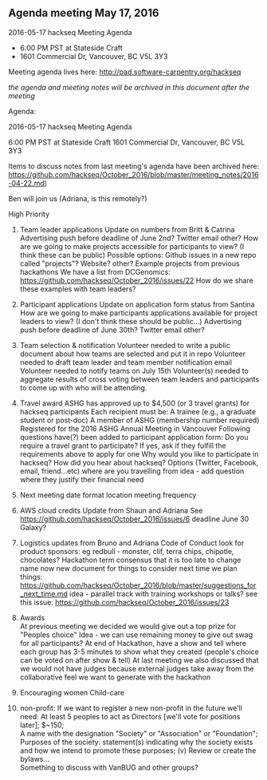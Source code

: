 ## Agenda meeting May 17, 2016

2016-05-17 hackseq Meeting Agenda
* 6:00 PM PST at Stateside Craft
* 1601 Commercial Dr, Vancouver, BC V5L 3Y3

Meeting agenda lives here: http://pad.software-carpentry.org/hackseq

*the agenda and meeting notes will be archived in this document after the meeting*


Agenda:

2016-05-17 hackseq Meeting Agenda

6:00 PM PST at Stateside Craft
1601 Commercial Dr, Vancouver, BC V5L 3Y3

Items to discuss
notes from last meeting's agenda have been archived here: https://github.com/hackseq/October_2016/blob/master/meeting_notes/2016-04-22.md)

Ben will join us (Adriana, is this remotely?)

High Priority

1. Team leader applications 
Update on numbers from Britt & Catrina
Advertising push before deadline of June 2nd?
Twitter
email
other?
How are we going to make projects accessible for participants to view? (I think these can be public)
      Possible options:
Github issues in a new repo called "projects"?
Website? 
other?
Example projects from previous hackathons
We have a list from DCGenomics: https://github.com/hackseq/October_2016/issues/22
How do we share these examples with team leaders?

2. Participant applications
Update on application form status from Santina
How are we going to make participants applications available for project leaders to view? (I don't think these should be public...)
Advertising push before deadline of June 30th?
Twitter
email
other?

3. Team selection & notification
Volunteer needed to write a public document about how teams are selected and put it in repo
Volunteer needed to draft team leader and team member notification email
Volunteer needed to notify teams on July 15th
Volunteer(s) needed to aggregate results of cross voting between team leaders and participants to come up with who will be attending.

4. Travel award
 ASHG has approved up to $4,500 (or 3 travel grants) for hackseq participants
Each recipient must be:
A trainee (e.g., a graduate student or post-doc)
A member of ASHG (membership number required)
Registered for the 2016 ASHG Annual Meeting in Vancouver
Following questions have(?) been added to participant application form:
Do you require a travel grant to participate? If yes, ask if they fulfill the requirements above to apply for one
Why would you like to participate in hackseq?
How did you hear about hackseq? Options (Twitter, Facebook, email, friend...etc)
where are you travelling from
idea - add question where they justify their financial need

5. Next meeting
date
format
location
meeting frequency

6. AWS cloud credits 
Update from Shaun and Adriana
See https://github.com/hackseq/October_2016/issues/6
deadline June 30 
Galaxy?

7.  Logistics
updates from Bruno and Adriana
Code of Conduct
look for product sponsors: eg redbull - monster, clif, terra chips, chipotle, chocolates?
Hackathon term
consensus that it is too late to change name now
new document for things to consider next time we plan things: https://github.com/hackseq/October_2016/blob/master/suggestions_for_next_time.md
idea - parallel track with training workshops or talks? see this issue: https://github.com/hackseq/October_2016/issues/23

8. Awards  
At previous meeting we decided we would give out a top prize for "Peoples choice"
Idea - we can use remaining money to give out swag for all participants?
At end of Hackathon, have a show and tell where each group has 3-5 minutes to show what they created (people's choice can be voted on after show & tell)
At last meeting we also discussed that we would not have judges because external judges take away from the collaborative feel we want to generate with the hackathon

9. Encouraging women
Child-care

9. non-profit: 
If we want to register a new non-profit in the future we’ll need: 
At least 5 peoples to act as Directors [we'll vote for positions later]; 
$~150;  
A name with the designation "Society" or "Association" or "Foundation"; 
Purposes of the society: statement(s) indicating why the society exists and how we intend to promote these purposes; (v) Review or create the bylaws...  
Something to discuss with VanBUG and other groups?
